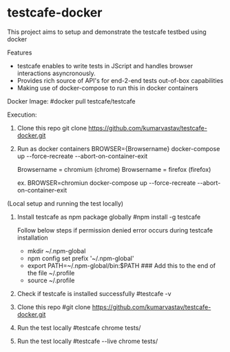 # testcafe-docker

This project aims to setup and demonstrate the testcafe testbed using docker

Features
- testcafe enables to write tests in JScript and handles browser interactions asyncronously.
- Provides rich source of API's for end-2-end tests out-of-box capabilities
- Making use of docker-compose to run this in docker containers

Docker Image:
#docker pull testcafe/testcafe

Execution:

1. Clone this repo
   git clone https://github.com/kumarvastav/testcafe-docker.git

2. Run as docker containers
   BROWSER={Browsername} docker-compose up --force-recreate --abort-on-container-exit

   Browsername = chromium (chrome)
   Browsername = firefox (firefox)

   ex. BROWSER=chromiun docker-compose up --force-recreate --abort-on-container-exit


(Local setup and running the test locally)

1. Install testcafe as npm package globally
   #npm install -g testcafe

    Follow below steps if permission denied error occurs during testcafe installation
    - mkdir ~/.npm-global
    - npm config set prefix '~/.npm-global'
    - export PATH=~/.npm-global/bin:$PATH ### Add this to the end of the file ~/.profile
    - source ~/.profile

2. Check if testcafe is installed successfully
   #testcafe -v

3. Clone this repo
   #git clone https://github.com/kumarvastav/testcafe-docker.git

4. Run the test locally
   #testcafe chrome tests/

5. Run the test locally
   #testcafe --live chrome tests/
